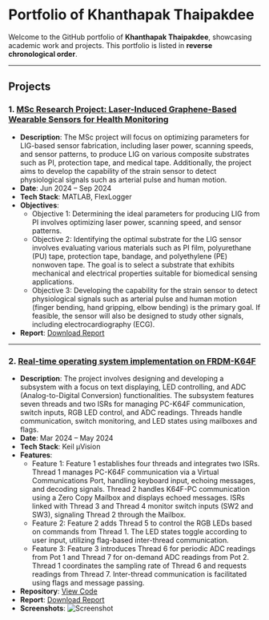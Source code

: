 # Portfolio of Khanthapak Thaipakdee

Welcome to the GitHub portfolio of **Khanthapak Thaipakdee**, showcasing academic work and projects. This portfolio is listed in **reverse chronological order**.

---

## Projects

### 1. [MSc Research Project: Laser-Induced Graphene-Based Wearable Sensors for Health Monitoring](https://github.com/khanthapak-thaipakdee-perseus/MSc-Project-Laser-induced-graphene-based-wearable-sensors-for-health-monitoring)
   - **Description**: The MSc project will focus on optimizing parameters for LIG-based sensor fabrication, including laser power, scanning speeds, and sensor patterns, to produce LIG on various composite substrates such as PI, protection tape, and medical tape. Additionally, the project aims to develop the capability of the strain sensor to detect physiological signals such as arterial pulse and human motion.
   - **Date**: Jun 2024 – Sep 2024
   - **Tech Stack**: MATLAB, FlexLogger
   - **Objectives**:
     - Objective 1: Determining the ideal parameters for producing LIG from PI involves optimizing laser power, scanning speed, and sensor patterns.
     - Objective 2: Identifying the optimal substrate for the LIG sensor involves evaluating various materials such as PI film, polyurethane (PU) tape, protection tape, bandage, and polyethylene (PE) nonwoven tape. The goal is to select a substrate that exhibits mechanical and electrical properties suitable for biomedical sensing applications.
     - Objective 3: Developing the capability for the strain sensor to detect physiological signals such as arterial pulse and human motion (finger bending, hand gripping, elbow bending) is the primary goal. If feasible, the sensor will also be designed to study other signals, including electrocardiography (ECG).
   - **Report**: [Download Report](https://github.com/khanthapak-thaipakdee-perseus/MSc-Project-Laser-induced-graphene-based-wearable-sensors-for-health-monitoring/blob/main/MScProject_Final_Report.pdf)
 
  ---
     
### 2. [Real-time operating system implementation on FRDM-K64F](https://github.com/khanthapak-thaipakdee-perseus/Microprocessor-Systems-Real-Time-Operating-System-Implementation-on-FRDM-K64F)
   - **Description**: The project involves designing and developing a subsystem with a focus on text displaying, LED controlling, and ADC (Analog-to-Digital Conversion) functionalities. The subsystem features seven threads and two ISRs for managing PC-K64F communication, switch inputs, RGB LED control, and ADC readings. Threads handle communication, switch monitoring, and LED states using mailboxes and flags.
   - **Date**: Mar 2024 – May 2024
   - **Tech Stack**: Keil µVision
   - **Features**:
     - Feature 1: Feature 1 establishes four threads and integrates two ISRs. Thread 1 manages PC-K64F communication via a Virtual Communications Port, handling keyboard input, echoing messages, and decoding signals. Thread 2 handles K64F-PC communication using a Zero Copy Mailbox and displays echoed messages. ISRs linked with Thread 3 and Thread 4 monitor switch inputs (SW2 and SW3), signaling Thread 2 through the Mailbox.
     - Feature 2: Feature 2 adds Thread 5 to control the RGB LEDs based on commands from Thread 1. The LED states toggle according to user input, utilizing flag-based inter-thread communication.
     - Feature 3: Feature 3 introduces Thread 6 for periodic ADC readings from Pot 1 and Thread 7 for on-demand ADC readings from Pot 2. Thread 1 coordinates the sampling rate of Thread 6 and requests readings from Thread 7. Inter-thread communication is facilitated using flags and message passing.
   - **Repository**: [View Code](https://github.com/khanthapak-thaipakdee-perseus/Microprocessor-Systems-Real-Time-Operating-System-Implementation-on-FRDM-K64F/tree/main/code)
   - **Report**: [Download Report](https://github.com/khanthapak-thaipakdee-perseus/Microprocessor-Systems-Real-Time-Operating-System-Implementation-on-FRDM-K64F/blob/main/Microprocessor-Systems-Assignment-3-Report.pdf)
   - **Screenshots**:
     ![Screenshot](assets/images/project-screenshot.png)
